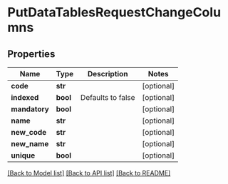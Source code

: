 # PutDataTablesRequestChangeColumns

## Properties
Name | Type | Description | Notes
------------ | ------------- | ------------- | -------------
**code** | **str** |  | [optional] 
**indexed** | **bool** | Defaults to false | [optional] 
**mandatory** | **bool** |  | [optional] 
**name** | **str** |  | [optional] 
**new_code** | **str** |  | [optional] 
**new_name** | **str** |  | [optional] 
**unique** | **bool** |  | [optional] 

[[Back to Model list]](../README.md#documentation-for-models) [[Back to API list]](../README.md#documentation-for-api-endpoints) [[Back to README]](../README.md)

